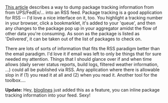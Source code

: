 <!--
.. title: Neat idea: Tracking Packages with RSS
.. date: 2005/03/22 13:37
.. slug: neat-idea-tracking-packages-with-rss
.. tags:
.. link:
.. description:
-->

[This article](http://www.xml.com/pub/a/2005/03/16/ups-rss.html) describes a way to dump package tracking information from from UPS/FedEx/... into an RSS feed. Package tracking is a good application for RSS -- I'd love a nice interface on it, too. You  highlight a tracking number in your browser, click a bookmarklet, it's added to your 'queue', and then any changes to the package pop up in your aggregator amidst the flow of other data you're consuming. As soon as the package is listed as 'Delivered', it can be taken out of the list of packages to check on.

There are lots of sorts of information that fits the RSS paradigm better than the email paradigm. I'd love it if email was left to only be things that for sure needed my attention. Things that I should glance over if and when time allows (daily server status reports, build logs, filtered weather information, ...) could all be published via RSS. Any application where there is allowable slop in if (1) you read it at all and (2) when you read it. Another tool for the toolbox....

**Update:** Hey, [bloglines](http://bloglines.com) just added this as a feature, you can inline package tracking information into your feed. Sexy!
